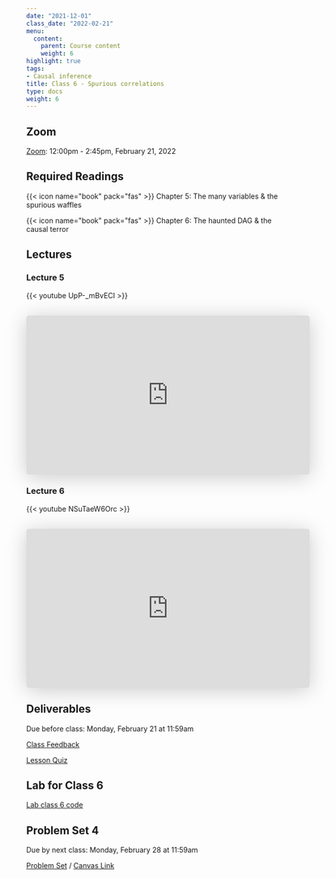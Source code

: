 ```yaml
---
date: "2021-12-01"
class_date: "2022-02-21"
menu:
  content:
    parent: Course content
    weight: 6
highlight: true
tags:
- Causal inference
title: Class 6 - Spurious correlations
type: docs
weight: 6
---
```


## Zoom

<a href="https://uncc.zoom.us/j/93339403054"><i class="fas fa-video fa-lg"></i> Zoom</a>: 12:00pm - 2:45pm, February 21, 2022

## Required Readings

{{< icon name="book" pack="fas" >}} Chapter 5: The many variables & the spurious waffles

{{< icon name="book" pack="fas" >}} Chapter 6: The haunted DAG & the causal terror

<!--more-->

## Lectures

### Lecture 5

{{< youtube UpP-_mBvECI >}}

<br>

<iframe class="speakerdeck-iframe" frameborder="0" src="https://speakerdeck.com/player/d67c24afa5e44b18a1da16c3136cf82b" title="Statistical Rethinking 2022 Lecture 05" allowfullscreen="true" mozallowfullscreen="true" webkitallowfullscreen="true" style="border: 0px; background: padding-box padding-box rgba(0, 0, 0, 0.1); margin: 0px; padding: 0px; border-radius: 6px; box-shadow: rgba(0, 0, 0, 0.2) 0px 5px 40px; width: 560px; height: 314px;" data-ratio="1.78343949044586"></iframe>

<br>

### Lecture 6

{{< youtube NSuTaeW6Orc >}}

<br>

<iframe class="speakerdeck-iframe" frameborder="0" src="https://speakerdeck.com/player/94d5286165f3482590886a4058df0ed3" title="Statistical Rethinking 2022 Lecture 06" allowfullscreen="true" mozallowfullscreen="true" webkitallowfullscreen="true" style="border: 0px; background: padding-box padding-box rgba(0, 0, 0, 0.1); margin: 0px; padding: 0px; border-radius: 6px; box-shadow: rgba(0, 0, 0, 0.2) 0px 5px 40px; width: 560px; height: 314px;" data-ratio="1.78343949044586"></iframe>

<br>

## Deliverables

Due before class: Monday, February 21 at 11:59am 

<a href="https://forms.gle/zMipNzav3BCL3Rwy9"><i class="fas fa-comment fa-lg"></i>  Class Feedback</a>

<a href="https://uncc.instructure.com/courses/171000/quizzes/331403"><i class="fas fa-question fa-lg"></i>  Lesson Quiz</a>

## Lab for Class 6

[Lab class 6 code](../../example/06-class)

## Problem Set 4

Due by next class: Monday, February 28 at 11:59am

<a href="{{ .Site.baseurl }}/assignment/04-problem-set"><i class="fas fa-pencil-ruler fa-lg"></i>  Problem Set</a> / [Canvas Link](https://uncc.instructure.com/courses/171000/assignments/1415435)

